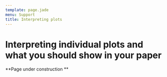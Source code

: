 ```yaml
---
template: page.jade
menu: Support
title: Interpreting plots
---
```


# Interpreting individual plots and what you should show in your paper


**Page under construction **

